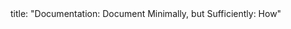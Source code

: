 <frontmatter>
title: "Documentation: Document Minimally, but Sufficiently: How"
</frontmatter>

<include src="index-body.md" boilerplate />
